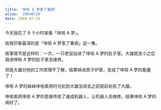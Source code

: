 ```yaml
---
title: '哆啦 A 梦患了重病'
alias: '20040720'
date: 2004-07-20
---
```


今天我花了 8 个小时来看「哆啦 A 梦」。

给我印象最深的是「哆啦 A 梦患了重病」这一集。

故事情节是这样的：一次，一只老鼠钻进了哆啦 A 梦的肚子里。大雄就变小之后跳进哆啦 A 梦的肚子里去维修。

但是大雄对他的工作原理不了解，结果掉进原子炉里，变成了哆啦 A 梦的能量了！

哆啦 A 梦的妹妹哆啦美用时光机到大雄没进去之前提前劝告了大雄。

哆啦美把哆啦 A 梦的思维传给了速成机器人，让机器人去维修。结果哆啦 A 梦的病好了。
